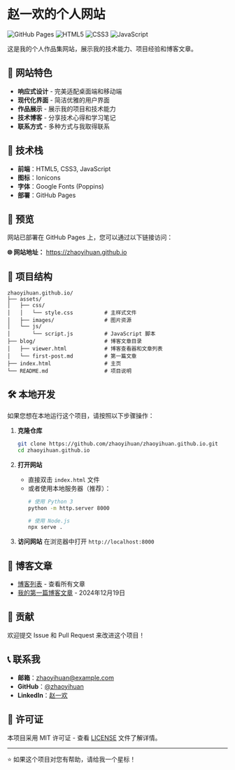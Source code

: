# 赵一欢的个人网站

![GitHub Pages](https://img.shields.io/badge/GitHub%20Pages-在线-brightgreen)
![HTML5](https://img.shields.io/badge/HTML5-标准-orange)
![CSS3](https://img.shields.io/badge/CSS3-样式-blue)
![JavaScript](https://img.shields.io/badge/JavaScript-交互-yellow)

这是我的个人作品集网站，展示我的技术能力、项目经验和博客文章。

## 🌟 网站特色

- **响应式设计** - 完美适配桌面端和移动端
- **现代化界面** - 简洁优雅的用户界面
- **作品展示** - 展示我的项目和技术能力
- **技术博客** - 分享技术心得和学习笔记
- **联系方式** - 多种方式与我取得联系

## 🚀 技术栈

- **前端**：HTML5, CSS3, JavaScript
- **图标**：Ionicons
- **字体**：Google Fonts (Poppins)
- **部署**：GitHub Pages

## 📱 预览

网站已部署在 GitHub Pages 上，您可以通过以下链接访问：

**🌐 网站地址：** https://zhaoyihuan.github.io

## 📁 项目结构

```
zhaoyihuan.github.io/
├── assets/
│   ├── css/
│   │   └── style.css          # 主样式文件
│   ├── images/                # 图片资源
│   └── js/
│       └── script.js          # JavaScript 脚本
├── blog/                      # 博客文章目录
│   ├── viewer.html            # 博客查看器和文章列表
│   └── first-post.md          # 第一篇文章
├── index.html                 # 主页
└── README.md                  # 项目说明
```

## 🛠️ 本地开发

如果您想在本地运行这个项目，请按照以下步骤操作：

1. **克隆仓库**
   ```bash
   git clone https://github.com/zhaoyihuan/zhaoyihuan.github.io.git
   cd zhaoyihuan.github.io
   ```

2. **打开网站**
   - 直接双击 `index.html` 文件
   - 或者使用本地服务器（推荐）：
     ```bash
     # 使用 Python 3
     python -m http.server 8000
     
     # 使用 Node.js
     npx serve .
     ```

3. **访问网站**
   在浏览器中打开 `http://localhost:8000`

## 📝 博客文章

- [博客列表](./blog/viewer.html) - 查看所有文章
- [我的第一篇博客文章](./blog/viewer.html?file=first-post.md) - 2024年12月19日

## 🤝 贡献

欢迎提交 Issue 和 Pull Request 来改进这个项目！

## 📞 联系我

- **邮箱**：zhaoyihuan@example.com
- **GitHub**：[@zhaoyihuan](https://github.com/zhaoyihuan)
- **LinkedIn**：[赵一欢](https://www.linkedin.com/in/zhaoyihuan)

## 📄 许可证

本项目采用 MIT 许可证 - 查看 [LICENSE](LICENSE) 文件了解详情。

---

⭐ 如果这个项目对您有帮助，请给我一个星标！ 